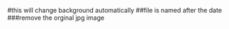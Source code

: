 #this will change background automatically
##file is named after the date
###remove the orginal jpg image
